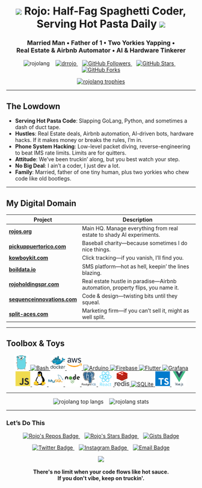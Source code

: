 <!-- Centered Name & Subheader -->
<h1 align="center">
  <img src="https://media.giphy.com/media/qgQUggAC3Pfv687qPC/giphy.gif" width="60" />
  Rojo: Half-Fag Spaghetti Coder, Serving Hot Pasta Daily
  <img src="https://media.giphy.com/media/qgQUggAC3Pfv687qPC/giphy.gif" width="60" />
</h1>
<h3 align="center">
  Married Man • Father of 1 • Two Yorkies Yapping • 
  <br/>
  Real Estate & Airbnb Automator • AI & Hardware Tinkerer
</h3>

<!-- Badges & Stats Row -->
<p align="center">
  <!-- Profile Views Badge -->
  <img src="https://komarev.com/ghpvc/?username=rojolang&label=Profile%20views&color=0e75b6&style=flat" alt="rojolang" /> 
  &nbsp;&nbsp;

  <!-- Twitter Follow Badge -->
  <a href="https://twitter.com/drrojo" target="_blank">
    <img src="https://img.shields.io/twitter/follow/drrojo?logo=twitter&style=for-the-badge" alt="drrojo" />
  </a>
  &nbsp;&nbsp;

  <!-- GitHub Followers Badge -->
  <a href="https://github.com/rojolang?tab=followers" target="_blank">
    <img src="https://img.shields.io/github/followers/rojolang?label=Follow&style=for-the-badge" alt="GitHub Followers" />
  </a>
  &nbsp;&nbsp;

  <!-- GitHub Stars Badge (for a hypothetical repo 'HackMaster') -->
  <a href="https://github.com/rojolang/HackMaster/stargazers" target="_blank">
    <img src="https://img.shields.io/github/stars/rojolang/HackMaster?label=Stars&style=for-the-badge" alt="GitHub Stars" />
  </a>
  &nbsp;&nbsp;

  <!-- GitHub Forks Badge (for same hypothetical repo 'HackMaster') -->
  <a href="https://github.com/rojolang/HackMaster/network/members" target="_blank">
    <img src="https://img.shields.io/github/forks/rojolang/HackMaster?label=Forks&style=for-the-badge" alt="GitHub Forks" />
  </a>
</p>

<!-- Trophies -->
<p align="center">
  <a href="https://github.com/ryo-ma/github-profile-trophy">
    <img src="https://github-profile-trophy.vercel.app/?username=rojolang&margin-w=5&row=1&theme=onedark" alt="rojolang trophies" />
  </a>
</p>

---

## The Lowdown

- **Serving Hot Pasta Code**: Slapping GoLang, Python, and sometimes a dash of duct tape.  
- **Hustles**: Real Estate deals, Airbnb automation, AI-driven bots, hardware hacks. If it makes money or breaks the rules, I’m in.  
- **Phone System Hacking**: Low-level packet diving, reverse-engineering to beat IMS rate limits. Limits are for quitters.  
- **Attitude**: We’ve been truckin’ along, but you best watch your step.  
- **No Big Deal**: I ain’t a coder, I just dev a lot.  
- **Family**: Married, father of one tiny human, plus two yorkies who chew code like old bootlegs.  

---

## My Digital Domain

| **Project**                                      | **Description**                                                                                 |
|--------------------------------------------------|-------------------------------------------------------------------------------------------------|
| [**rojos.org**](http://rojos.org)               | Main HQ. Manage everything from real estate to shady AI experiments.                           |
| [**pickuppuertorico.com**](http://pickuppuertorico.com) | Baseball charity—because sometimes I do nice things.                                           |
| [**kowboykit.com**](http://kowboykit.com)       | Click tracking—if you vanish, I’ll find you.                                                   |
| [**boildata.io**](http://boildata.io)           | SMS platform—hot as hell, keepin’ the lines blazing.                                           |
| [**rojoholdingspr.com**](http://rojoholdingspr.com) | Real estate hustle in paradise—Airbnb automation, property flips, you name it.                 |
| [**sequenceinnovations.com**](http://sequenceinnovations.com) | Code & design—twisting bits until they squeal.                                                |
| [**split-aces.com**](http://split-aces.com)     | Marketing firm—if you can’t sell it, might as well split.                                      |

---

## Toolbox & Toys

<p align="center">
  <!-- Go -->
  <a href="https://golang.org" target="_blank" rel="noreferrer">
    <img src="https://raw.githubusercontent.com/devicons/devicon/master/icons/go/go-original.svg" alt="Go" width="40" height="40"/>
  </a>
  <!-- Bash -->
  <a href="https://www.gnu.org/software/bash/" target="_blank" rel="noreferrer">
    <img src="https://www.vectorlogo.zone/logos/gnu_bash/gnu_bash-icon.svg" alt="Bash" width="40" height="40"/>
  </a>
  <!-- Docker -->
  <a href="https://www.docker.com/" target="_blank" rel="noreferrer">
    <img src="https://raw.githubusercontent.com/devicons/devicon/master/icons/docker/docker-original-wordmark.svg" alt="Docker" width="40" height="40"/>
  </a>
  <!-- AWS -->
  <a href="https://aws.amazon.com" target="_blank" rel="noreferrer">
    <img src="https://raw.githubusercontent.com/devicons/devicon/master/icons/amazonwebservices/amazonwebservices-original-wordmark.svg" alt="AWS" width="40" height="40"/>
  </a>
  <!-- Arduino -->
  <a href="https://www.arduino.cc/" target="_blank" rel="noreferrer">
    <img src="https://cdn.worldvectorlogo.com/logos/arduino-1.svg" alt="Arduino" width="40" height="40"/>
  </a>
  <!-- Firebase -->
  <a href="https://firebase.google.com/" target="_blank" rel="noreferrer">
    <img src="https://www.vectorlogo.zone/logos/firebase/firebase-icon.svg" alt="Firebase" width="40" height="40"/>
  </a>
  <!-- Flutter -->
  <a href="https://flutter.dev" target="_blank" rel="noreferrer">
    <img src="https://www.vectorlogo.zone/logos/flutterio/flutterio-icon.svg" alt="Flutter" width="40" height="40"/>
  </a>
  <!-- Grafana -->
  <a href="https://grafana.com" target="_blank" rel="noreferrer">
    <img src="https://www.vectorlogo.zone/logos/grafana/grafana-icon.svg" alt="Grafana" width="40" height="40"/>
  </a>
  <!-- JS -->
  <a href="https://developer.mozilla.org/en-US/docs/Web/JavaScript" target="_blank" rel="noreferrer">
    <img src="https://raw.githubusercontent.com/devicons/devicon/master/icons/javascript/javascript-original.svg" alt="JavaScript" width="40" height="40"/>
  </a>
  <!-- Linux -->
  <a href="https://linux.org" target="_blank" rel="noreferrer">
    <img src="https://raw.githubusercontent.com/devicons/devicon/master/icons/linux/linux-original.svg" alt="Linux" width="40" height="40"/>
  </a>
  <!-- MySQL -->
  <a href="https://www.mysql.com/" target="_blank" rel="noreferrer">
    <img src="https://raw.githubusercontent.com/devicons/devicon/master/icons/mysql/mysql-original-wordmark.svg" alt="MySQL" width="40" height="40"/>
  </a>
  <!-- NodeJS -->
  <a href="https://nodejs.org" target="_blank" rel="noreferrer">
    <img src="https://raw.githubusercontent.com/devicons/devicon/master/icons/nodejs/nodejs-original-wordmark.svg" alt="Node.js" width="40" height="40"/>
  </a>
  <!-- Postgres -->
  <a href="https://www.postgresql.org" target="_blank" rel="noreferrer">
    <img src="https://raw.githubusercontent.com/devicons/devicon/master/icons/postgresql/postgresql-original-wordmark.svg" alt="PostgreSQL" width="40" height="40"/>
  </a>
  <!-- React -->
  <a href="https://reactjs.org" target="_blank" rel="noreferrer">
    <img src="https://raw.githubusercontent.com/devicons/devicon/master/icons/react/react-original-wordmark.svg" alt="React" width="40" height="40"/>
  </a>
  <!-- Redis -->
  <a href="https://redis.io" target="_blank" rel="noreferrer">
    <img src="https://raw.githubusercontent.com/devicons/devicon/master/icons/redis/redis-original-wordmark.svg" alt="Redis" width="40" height="40"/>
  </a>
  <!-- SQLite -->
  <a href="https://sqlite.org" target="_blank" rel="noreferrer">
    <img src="https://www.vectorlogo.zone/logos/sqlite/sqlite-icon.svg" alt="SQLite" width="40" height="40"/>
  </a>
  <!-- TypeScript -->
  <a href="https://www.typescriptlang.org" target="_blank" rel="noreferrer">
    <img src="https://raw.githubusercontent.com/devicons/devicon/master/icons/typescript/typescript-original.svg" alt="TypeScript" width="40" height="40"/>
  </a>
  <!-- VueJS -->
  <a href="https://vuejs.org" target="_blank" rel="noreferrer">
    <img src="https://raw.githubusercontent.com/devicons/devicon/master/icons/vuejs/vuejs-original-wordmark.svg" alt="VueJS" width="40" height="40"/>
  </a>
</p>

---

<!-- GitHub Stats -->
<div align="center">
  <img width="400" src="https://github-readme-stats.vercel.app/api/top-langs?username=rojos&show_icons=true&locale=en&layout=compact&theme=radical" alt="rojolang top langs" />
  &nbsp;&nbsp;
  <img width="400" src="https://github-readme-stats.vercel.app/api?username=rojolang&show_icons=true&locale=en&theme=radical" alt="rojolang stats" />
</div>

---

### Let’s Do This
<p align="center">
  <!-- More GitHub Badges -->
  <a href="https://github.com/rojolang?tab=repositories" target="_blank">
    <img src="https://img.shields.io/badge/Projects-Rojo's%20Repos-blueviolet?style=for-the-badge&logo=github" alt="Rojo's Repos Badge"/>
  </a>
  &nbsp;&nbsp;
  <a href="https://github.com/rojolang?tab=stars" target="_blank">
    <img src="https://img.shields.io/badge/Stargazer-Here-yellow?style=for-the-badge&logo=github" alt="Rojo's Stars Badge"/>
  </a>
  &nbsp;&nbsp;
  <a href="https://gist.github.com/rojolang" target="_blank">
    <img src="https://img.shields.io/badge/Gists-Snippets-red?style=for-the-badge&logo=github" alt="Gists Badge"/>
  </a>
</p>

<p align="center">
  <a href="https://twitter.com/drrojo" target="_blank">
    <img src="https://img.shields.io/twitter/url?label=Twitter%20%40drrojo&logo=twitter&style=for-the-badge&url=https%3A%2F%2Ftwitter.com%2Fdrrojo" alt="Twitter Badge"/>
  </a>
  &nbsp;&nbsp;
  <a href="https://instagram.com/internationalrojo" target="_blank">
    <img src="https://img.shields.io/badge/Instagram-@internationalrojo-e4405f?style=for-the-badge&logo=instagram&logoColor=white" alt="Instagram Badge"/>
  </a>
  &nbsp;&nbsp;
  <a href="mailto:rob@cocaine.sex">
    <img src="https://img.shields.io/badge/Email-rob@cocaine.sex-d14836?style=for-the-badge&logo=gmail&logoColor=white" alt="Email Badge"/>
  </a>
</p>

<p align="center">
  <img src="https://media.giphy.com/media/d9CtIOE1Zr04K9HiTc/giphy.gif" width="200" />
</p>

<p align="center">
  <strong>There's no limit when your code flows like hot sauce.<br>If you don't vibe, keep on truckin'.</strong>
</p>
